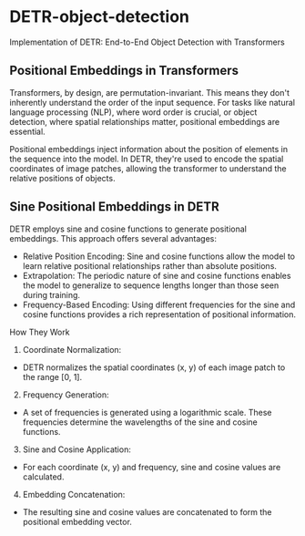 # DETR-object-detection
Implementation of DETR: End-to-End Object Detection with Transformers


##  Positional Embeddings in Transformers
Transformers, by design, are permutation-invariant. This means they don't inherently understand the order of the input sequence. For tasks like natural language processing (NLP), where word order is crucial, or object detection, where spatial relationships matter, positional embeddings are essential.

Positional embeddings inject information about the position of elements in the sequence into the model. In DETR, they're used to encode the spatial coordinates of image patches, allowing the transformer to understand the relative positions of objects.

## Sine Positional Embeddings in DETR

DETR employs sine and cosine functions to generate positional embeddings. This approach offers several advantages:
* Relative Position Encoding: Sine and cosine functions allow the model to learn relative positional relationships rather than absolute positions.
* Extrapolation: The periodic nature of sine and cosine functions enables the model to generalize to sequence lengths longer than those seen during training.
* Frequency-Based Encoding: Using different frequencies for the sine and cosine functions provides a rich representation of positional information.

How They Work
1. Coordinate Normalization:
* DETR normalizes the spatial coordinates (x, y) of each image patch to the range [0, 1].
2. Frequency Generation:
* A set of frequencies is generated using a logarithmic scale. These frequencies determine the wavelengths of the sine and cosine functions.
3. Sine and Cosine Application:
* For each coordinate (x, y) and frequency, sine and cosine values are calculated.
4. Embedding Concatenation:
* The resulting sine and cosine values are concatenated to form the positional embedding vector.
